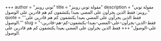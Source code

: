 +++
author = "توني روبنز"
title = "مقولة توني روبنز"
description = "مقولة توني روبنز: فقط الذين يجرأون على المضي بعيدا يكتشفون كم هم قادرين على الوصول."
quote = '''فقط الذين يجرأون على المضي بعيدا يكتشفون كم هم قادرين على الوصول.'''
slug = "فقط-الذين-يجرأون-على-المضي-بعيدا-يكتشفون-كم-هم-قادرين-على-الوصول"
+++
فقط الذين يجرأون على المضي بعيدا يكتشفون كم هم قادرين على الوصول.

